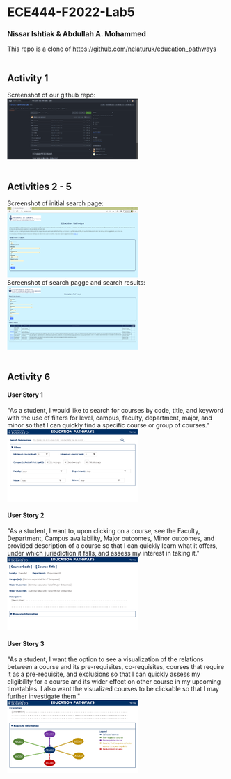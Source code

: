 
# ECE444-F2022-Lab5
### Nissar Ishtiak & Abdullah A. Mohammed
This repo is a clone of https://github.com/nelaturuk/education_pathways
<br /><br />

## Activity 1
Screenshot of our github repo:<br />
<img
  src="screenshots\a1.png"
  style="display: inline-block; margin: 0 auto; max-width: 300px">
<br /><br />

## Activities 2 - 5
Screenshot of initial search page:<br />
<img
  src="screenshots\a2-5_1.png"
  style="display: inline-block; margin: 0 auto; max-width: 300px">
<br />
Screenshot of search pagge and search results:<br />
<img
  src="screenshots\a2-5_2.png"
  style="display: inline-block; margin: 0 auto; max-width: 300px">
<br /><br />

## Activity 6
#### User Story 1
"As a student, I would like to search for courses by code, title, and keyword with the use of filters for level, campus, faculty, department, major, and minor so that I can quickly find a specific course or group of courses."<br />
<img
  src="screenshots\a6_1.png"
  style="display: inline-block; margin: 0 auto; max-width: 300px">
<br />

#### User Story 2
"As a student, I want to, upon clicking on a course, see the Faculty, Department, Campus availability, Major outcomes, Minor outcomes, and provided description of a course so that I can quickly learn what it offers, under which jurisdiction it falls, and assess my interest in taking it."<br />
<img
  src="screenshots\a6_2.png"
  style="display: inline-block; margin: 0 auto; max-width: 300px">
<br />

#### User Story 3
"As a student, I want the option to see a visualization of the relations between a course and its pre-requisites, co-requisites, courses that require it as a pre-requisite, and exclusions so that I can quickly assess my eligibility for a course and its wider effect on other course in my upcoming timetables. I also want the visualized courses to be clickable so that I may further investigate them."<br />
<img
  src="screenshots\a6_3.png"
  style="display: inline-block; margin: 0 auto; max-width: 300px">

